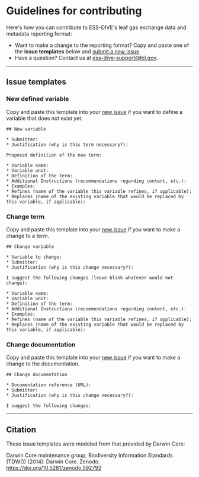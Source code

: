# Guidelines for contributing

Here's how you can contribute to ESS-DIVE's leaf gas exchange data and metadata reporting format:

* Want to make a change to the reporting format? Copy and paste one of the **issue templates** below and [submit a new issue](https://github.com/ess-dive-community/essdive-leaf-gas-exchange/issues/new).
* Have a question? Contact us at ess-dive-support@lbl.gov. 

---
## Issue templates

### New defined variable

Copy and paste this template into your [new issue](https://github.com/ess-dive-community/essdive-leaf-gas-exchange/issues/new) if you want to define a variable that does not exist yet.

```
## New variable

* Submitter:
* Justification (why is this term necessary?):

Proposed definition of the new term:

* Variable name:
* Variable unit:
* Definition of the term:
* Additional Instructions (recommendations regarding content, etc.):
* Examples: 
* Refines (name of the variable this variable refines, if applicable):
* Replaces (name of the existing variable that would be replaced by this variable, if applicable):
```

### Change term

Copy and paste this template into your [new issue](https://github.com/ess-dive-community/essdive-sample-id-metadata/issues/new) if you want to make a change to a term.

```
## Change variable

* Variable to change:
* Submitter:
* Justification (why is this change necessary?):

I suggest the following changes (leave blank whatever would not change):

* Variable name:
* Variable unit:
* Definition of the term:
* Additional Instructions (recommendations regarding content, etc.):
* Examples: 
* Refines (name of the variable this variable refines, if applicable):
* Replaces (name of the existing variable that would be replaced by this variable, if applicable):
```

### Change documentation

Copy and paste this template into your [new issue](https://github.com/ess-dive-community/essdive-leaf-gas-exchange/issues/new) if you want to make a change to the documentation.

```
## Change documentation

* Documentation reference (URL):
* Submitter:
* Justification (why is this change necessary?):

I suggest the following changes:

```

---
## Citation
These issue templates were modeled from that provided by Darwin Core: 

Darwin Core maintenance group, Biodiversity Information Standards (TDWG) (2014). Darwin Core. Zenodo. https://doi.org/10.5281/zenodo.592792   



